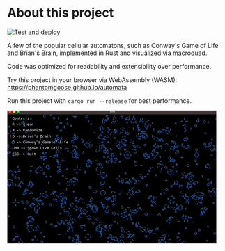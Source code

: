 # About this project

[![Test and deploy](https://github.com/phantomgoose/automata/actions/workflows/test-and-deploy.yml/badge.svg)](https://github.com/phantomgoose/automata/actions/workflows/test-and-deploy.yml)

A few of the popular cellular automatons, such as Conway's Game of Life and Brian's Brain, implemented in Rust and
visualized via [macroquad](https://macroquad.rs/).

Code was optimized for readability and extensibility over performance.

Try this project in your browser via WebAssembly (WASM): https://phantomgoose.github.io/automata

Run this project with `cargo run --release` for best performance.

![Demo](demo.gif)
